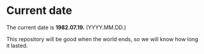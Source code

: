 # Current date

The current date is **1982.07.19.** (YYYY.MM.DD.)

This repository will be good when the world ends, so we will know how long it lasted.